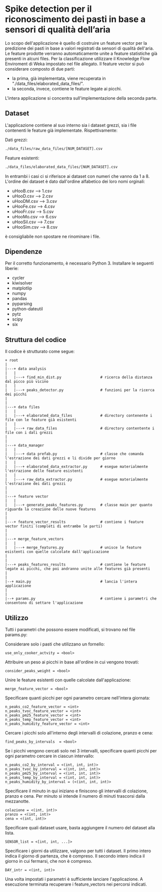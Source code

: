 # Spike detection per il riconoscimento dei pasti in base a sensori di qualità dell’aria

Lo scopo dell'applicazione è quello di costruire un feature vector per la predizione dei pasti in base a valori registrati da sensori di qualità dell'aria.
Le feature prodotte verranno automaticamente unite a feature statistiche già presenti in alcuni files. Per la classificazione utilizzare il Knowledge Flow Enviroment di Weka impostato nel file allegato.
Il feature vector si può considerare composto di due parti:
- la prima, già implementata, viene recuperata in "./data_files/elaborated_data_files/".
- la seconda, invece, contiene le feature legate ai picchi.

L'intera applicazione si concentra sull'implementazione della seconda parte.

## Dataset
L'applicazione contiene al suo interno sia i dataset grezzi, sia i file contenenti le feature già implementate. 
Rispettivamente:

Dati grezzi:
```bash
./data_files/raw_data_files/[NUM_DATASET].csv
```


Feature esistenti:
```bash
./data_files/elaborated_data_files/[NUM_DATASET].csv
```

In entrambi i casi ci si riferisce ai dataset con numeri che vanno da 1 a 8. L'ordine dei dataset è dato dall'ordine alfabetico dei loro nomi orginali:

- uHooB.csv     --> 1.csv
- uHooD.csv     --> 2.csv
- uHooDM.csv    --> 3.csv
- uHooFe.csv    --> 4.csv
- uHooFr.csv    --> 5.csv
- uHooMo.csv    --> 6.csv
- uHooSil.csv   --> 7.csv
- uHooSim.csv   --> 8.csv

è consigliabile non spostare ne rinominare i file.

## Dipendenze

Per il corretto funzionamento, è necessario Python 3. Installare le seguenti liberie:
- cycler
- kiwisolver 
- matplotlip
- numpy
- pandas
- pyparsing 
- python-dateutil 
- pytz 
- scipy 
- six

## Struttura del codice

Il codice è strutturato come segue:

```text
+ root
|
|---+ data analysis
|   |
|   |---+ find_min_dist.py                  # ricerca della distanza dal picco più vicino
|   |
|   |---+ peaks_detector.py                 # funzioni per la ricerca dei picchi
|
|
|---+ data files
|   |
|   |---+ elaborated_data_files             # directory contenente i file con le feature già esistenti
|   |
|   |---+ raw_data_files                    # directory contentente i file con i dati grezzi
|
|
|---+ data_manager
|   |
|   |---+ data prefab.py                    # classe che comanda l'estrazione dei dati grezzi e li divide per giorno
|   |
|   |---+ elaborated_data_extractor.py      # esegue materialmente l'estrazione delle feature esistenti
|   |
|   |---+ raw_data_extractor.py             # esegue materialmente l'estrazione dei dati grezzi
|
|
|---+ feature vector
|   |
|   |---+ generate_peaks_features.py        # classe main per quanto riguarda la creazione delle nuove features 
|
|
|---+ feature_vector_results                # contiene i feature vector finiti (completi di entrambe le parti)
|
|
|---+ merge_feature_vectors
|   |
|   |---+ merge_features.py                 # unisce le feature esistenti con quelle calcolate dall'applicazione
|
|
|---+ peaks_features_results                # contiene le feature legate ai picchi, che poi andranno unite alle features già presenti
|
|
|--+ main.py                                # lancia l'intera applicazione
|
|
|--+ params.py                              # contiene i parametri che consentono di settare l'applicazione

```

## Utilizzo

Tutti i parametri che possono essere modificati, si trovano nel file params.py:


Considerare solo i pasti che utilizzano un fornello:
```text
use_only_cooker_actvity = <bool> 
```

Attribuire un peso ai picchi in base all'ordine in cui vengono trovati:
```text
consider_peaks_weight = <bool>
```

Unire le feature esistenti con quelle calcolate dall'applicazione:
```text
merge_feature_vector = <bool>
```

Specificare quanti picchi per ogni parametro cercare nell'intera giornata:
```text
n_peaks_co2_feature_vector = <int>
n_peaks_tvoc_feature_vector = <int>
n_peaks_pm25_feature_vector = <int>
n_peaks_temp_feature_vector = <int>
n_peaks_humidity_feature_vector = <int>
```

Cercare i picchi solo all'interno degli intervalli di colazione, pranzo e cena:
```text
find_peaks_by_intervals  = <bool>
```

Se i picchi vengono cercati solo nei 3 intervalli, specificare quanti picchi per ogni parametro cercare in ciascun intervallo:
```text
n_peaks_co2_by_interval = <(int, int, int)>
n_peaks_tvoc_by_interval = <(int, int, int)>
n_peaks_pm25_by_interval = <(int, int, int)>
n_peaks_temp_by_interval = <(int, int, int)>
n_peaks_humidity_by_interval = (<(int, int, int)>
```

Specificare il minuto in qui iniziano e finiscono gli intervalli di colazione, pranzo e cena. Per minuto si intende il numero di minuti trascorsi dalla mezzanotte.
```text
colazione = <(int, int)> 
pranzo = <(int, int)>
cena = <(int, int)>
```

Specificare quali dataset usare, basta aggiungere il numero del dataset alla lista.
```text
SENSOR_list = <[int, int, ...]>
```

Specificare i giorni da utilizzare, valgono per tutti i dataset. Il primo intero indica il giorno di partenza, che è compreso. Il secondo intero indica il giorno in cui fermarsi, che non è compreso.
```text
DAY_intr = <(int, int)>
```

Una volta impostati i parametri è sufficiente lanciare l'applicazione. A esecuzione terminata recuperare i feature_vectors nei percorsi indicati.

